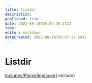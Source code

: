 ```yaml
---
title: listdir
description: 
published: true
date: 2022-09-18T05:07:30.112Z
tags: 
editor: markdown
dateCreated: 2022-09-18T05:07:27.581Z
---
```


# Listdir
[Includes/PluginReplaced](/Includes/PluginReplaced){.include}

